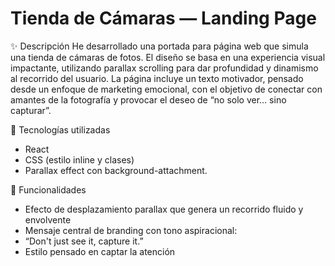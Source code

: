 # Tienda de Cámaras — Landing Page
✨ Descripción
He desarrollado una portada para página web que simula una tienda de cámaras de fotos. El diseño se basa en una experiencia visual impactante, utilizando parallax scrolling para dar profundidad y dinamismo al recorrido del usuario.
La página incluye un texto motivador, pensado desde un enfoque de marketing emocional, con el objetivo de conectar con amantes de la fotografía y provocar el deseo de “no solo ver… sino capturar”.

🚀 Tecnologías utilizadas
- React
- CSS (estilo inline y clases)
- Parallax effect con background-attachment.

🎯 Funcionalidades
- Efecto de desplazamiento parallax que genera un recorrido fluido y envolvente
- Mensaje central de branding con tono aspiracional:
- “Don't just see it, capture it.”
- Estilo pensado en captar la atención

